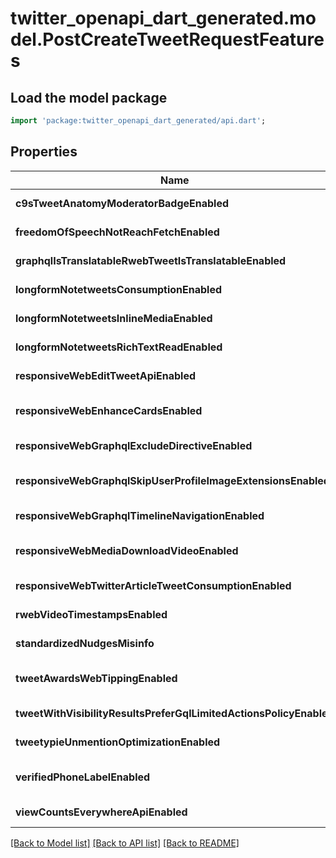# twitter_openapi_dart_generated.model.PostCreateTweetRequestFeatures

## Load the model package
```dart
import 'package:twitter_openapi_dart_generated/api.dart';
```

## Properties
Name | Type | Description | Notes
------------ | ------------- | ------------- | -------------
**c9sTweetAnatomyModeratorBadgeEnabled** | **bool** |  | [default to true]
**freedomOfSpeechNotReachFetchEnabled** | **bool** |  | [default to true]
**graphqlIsTranslatableRwebTweetIsTranslatableEnabled** | **bool** |  | [default to true]
**longformNotetweetsConsumptionEnabled** | **bool** |  | [default to true]
**longformNotetweetsInlineMediaEnabled** | **bool** |  | [default to true]
**longformNotetweetsRichTextReadEnabled** | **bool** |  | [default to true]
**responsiveWebEditTweetApiEnabled** | **bool** |  | [default to true]
**responsiveWebEnhanceCardsEnabled** | **bool** |  | [default to false]
**responsiveWebGraphqlExcludeDirectiveEnabled** | **bool** |  | [default to true]
**responsiveWebGraphqlSkipUserProfileImageExtensionsEnabled** | **bool** |  | [default to false]
**responsiveWebGraphqlTimelineNavigationEnabled** | **bool** |  | [default to true]
**responsiveWebMediaDownloadVideoEnabled** | **bool** |  | [default to false]
**responsiveWebTwitterArticleTweetConsumptionEnabled** | **bool** |  | [default to true]
**rwebVideoTimestampsEnabled** | **bool** |  | [default to true]
**standardizedNudgesMisinfo** | **bool** |  | [default to true]
**tweetAwardsWebTippingEnabled** | **bool** |  | [default to false]
**tweetWithVisibilityResultsPreferGqlLimitedActionsPolicyEnabled** | **bool** |  | [default to true]
**tweetypieUnmentionOptimizationEnabled** | **bool** |  | [default to true]
**verifiedPhoneLabelEnabled** | **bool** |  | [default to false]
**viewCountsEverywhereApiEnabled** | **bool** |  | [default to true]

[[Back to Model list]](../README.md#documentation-for-models) [[Back to API list]](../README.md#documentation-for-api-endpoints) [[Back to README]](../README.md)


